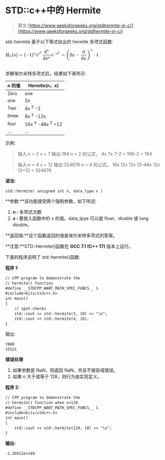 # STD::c++中的 Hermite

> 原文:[https://www.geeksforgeeks.org/stdhermite-in-c/](https://www.geeksforgeeks.org/stdhermite-in-c/)

std::hermite 基于以下等式给出的 hermite 多项式函数:

![](img/ec9a95ff79bee59657380f88e197e4cf.png)

求解埃尔米特多项式后，结果如下表所示:

| n 的值 | Hermite(n，x) |
| --- | --- |
| Zero | one |
| one | 2x |
| Two | 4x <sup>2</sup> -2 |
| three | 8x <sup>3</sup> -12x |
| four | 16x <sup>4</sup> -48x <sup>2</sup> +12 |
| … | … |

示例:

> 输入:n = 2 x = 7
> 输出:194
> n = 2 的公式，
> 4x 7x 7–2 = 196–2 = 194
> 
> 输入:n = 4 x = 12
> 输出:324876
> n = 4 的公式，
> 16x 12x 12x 12–48x 12x 12+12 = 324876

**语法:**

```
std::hermite( unsigned int n, data_type x )
```

**参数:**该功能接受两个强制参数，如下所述:

1.  **n :** 多项式次数
2.  **x :** 要放入函数中的 x 的值。data_tpye 可以是 float、double 或 long double。

**返回值:**这个函数返回的值是埃尔米特多项式的答案。

**注意:**STD::Hermite()函数在 **GCC 7.1 (C++ 17)** 版本上运行。

下面的程序说明了 std::hermite()函数:

**程序 1:**

```
// CPP program to demonstrate the 
// hermite() function
#define __STDCPP_WANT_MATH_SPEC_FUNCS__ 1
#include<bits/stdc++.h>
int main()
{
    // spot-checks
    std::cout << std::hermite(3, 10) << "\n";
    std::cout << std::hermite(4, 10);
}
```

输出:

```
7880
15521

```

**错误处理**

1.  如果参数是 NaN，则返回 NaN，并且不报告域错误。
2.  如果 n 大于或等于 128，则行为由实现定义。

**程序 2:**

```
// CPP program to demonstrate the 
// hermite() function when n>128 
#define __STDCPP_WANT_MATH_SPEC_FUNCS__ 1
#include<bits/stdc++.h>
int main()
{
    std::cout << std::hermite(129, 10) << "\n";
}
```

**输出:**

```
-2.26912e+149

```